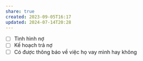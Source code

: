 ```yaml
---
share: true
created: 2023-09-05T16:17
updated: 2024-07-14T20:28
---
```

- [ ] Tình hình nợ
- [ ] Kế hoạch trả nợ
- [ ] Có được thông báo về việc họ vay mình hay không